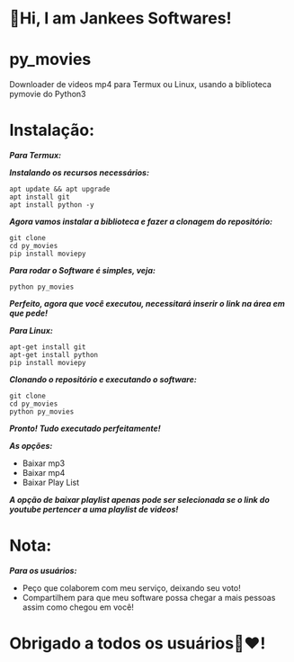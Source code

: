 # 👋Hi, I am Jankees Softwares!
<h1>py_movies</h1>
<p>Downloader de videos mp4 para Termux ou Linux, usando a biblioteca pymovie do Python3</p>

# Instalação:

   ___Para Termux:___
   
   ___Instalando os recursos necessários:___
   
    apt update && apt upgrade
    apt install git
    apt install python -y
    
   ___Agora vamos instalar a biblioteca e fazer a clonagem do repositório:___
    
    git clone
    cd py_movies
    pip install moviepy
    
   ___Para rodar o Software é simples, veja:___
   
    python py_movies
    
   ___Perfeito, agora que você executou, necessitará inserir o link na área em que pede!___
   
   ___Para Linux:___
   
    apt-get install git
    apt-get install python
    pip install moviepy
    
   ___Clonando o repositório e executando o software:___
   
    git clone
    cd py_movies
    python py_movies
    
   ___Pronto! Tudo executado perfeitamente!___
   
   ___As opções:___
   
   - Baixar mp3
   - Baixar mp4
   - Baixar Play List
   
   ___A opção de baixar playlist apenas pode ser selecionada se o link do youtube pertencer a uma playlist de videos!___
   
# Nota:

   ___Para os usuários:___
   
   - Peço que colaborem com meu serviço, deixando seu voto!
   - Compartilhem para que meu software possa chegar a mais pessoas assim como chegou em você!
   
   # Obrigado a todos os usuários💫❤!
